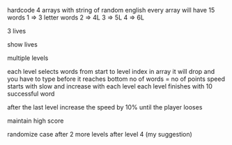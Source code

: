 hardcode 4 arrays with string of random english
every array will have 15 words
1 => 3 letter words
2 => 4L
3 => 5L
4 => 6L

3 lives

show lives

multiple levels

each level selects words from start to level index in array
it will drop and you have to type before it reaches bottom
no of words = no of points
speed starts with slow and increase with each level
each level finishes with 10 successful word

after the last level increase the speed by 10% until the player looses

maintain high score

randomize case after 2 more levels after level 4 (my suggestion)
